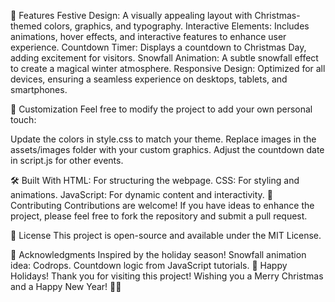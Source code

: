 🌟 Features
Festive Design: A visually appealing layout with Christmas-themed colors, graphics, and typography.
Interactive Elements: Includes animations, hover effects, and interactive features to enhance user experience.
Countdown Timer: Displays a countdown to Christmas Day, adding excitement for visitors.
Snowfall Animation: A subtle snowfall effect to create a magical winter atmosphere.
Responsive Design: Optimized for all devices, ensuring a seamless experience on desktops, tablets, and smartphones.

🎨 Customization
Feel free to modify the project to add your own personal touch:

Update the colors in style.css to match your theme.
Replace images in the assets/images folder with your custom graphics.
Adjust the countdown date in script.js for other events.

🛠️ Built With
HTML: For structuring the webpage.
CSS: For styling and animations.
JavaScript: For dynamic content and interactivity.
🤝 Contributing
Contributions are welcome! If you have ideas to enhance the project, please feel free to fork the repository and submit a pull request.

📄 License
This project is open-source and available under the MIT License.

🎁 Acknowledgments
Inspired by the holiday season!
Snowfall animation idea: Codrops.
Countdown logic from JavaScript tutorials.
🎅 Happy Holidays!
Thank you for visiting this project! Wishing you a Merry Christmas and a Happy New Year! 🎁✨
